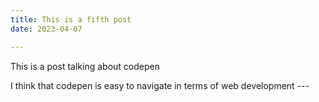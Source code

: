 ```yaml
---
title: This is a fifth post
date: 2023-04-07

---
```

This is a post talking about codepen
<head>
I think that codepen is easy to navigate in terms of web development
---

